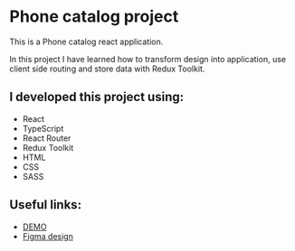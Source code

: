 # Phone catalog project

This is a Phone catalog react application.

In this project I have learned how to transform design into application, use client side routing and store data with Redux Toolkit.

## I developed this project using:
- React
- TypeScript
- React Router
- Redux Toolkit
- HTML
- CSS
- SASS

## Useful links:
- [DEMO](https://yuran007.github.io/phone-catalog/)
- [Figma design](https://www.figma.com/file/uEetgWenSRxk9jgiym6Yzp/Phone-catalog-redesign?node-id=1%3A2)
